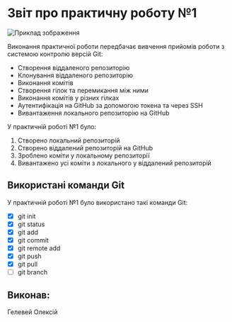 # Звіт про практичну роботу №1

![Приклад зображення](https://media.ztu.edu.ua/wp-content/uploads/2020/02/Group-6-1-1536x465.png)

Виконання практичної роботи передбачає вивчення прийомів роботи з системою контролю версій Git:

- Створення віддаленого репозиторію
- Клонування віддаленого репозиторію
- Виконання комітів
- Створення гілок та перемикання між ними
- Виконання комітів у різних гілках
- Аутентифікація на GitHub за допомогою токена та через SSH
- Вивантаження локального репозиторію на GitHub

У практичній роботі №1 було:

1. Створено локальний репозиторій
2. Створено віддалений репозиторій на GitHub
3. Зроблено коміти у локальному репозиторії
4. Вивантажено усі коміти з локального у віддалений репозиторій

## Використані команди Git

У практичній роботі №1 було використано такі команди Git:

- [X] git init
- [X] git status
- [X] git add
- [X] git commit
- [X] git remote add
- [X] git push
- [X] git pull
- [ ] git branch

## Виконав:

Гелевей Олексій